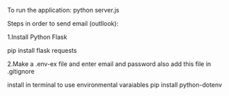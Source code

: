 To run the application:
python server.js

Steps in order to send email (outllook):

1.Install Python Flask

pip install flask requests

2.Make a .env-ex file and enter email and password also add this file in .gitignore

install in terminal to use environmental varaiables
pip install python-dotenv
